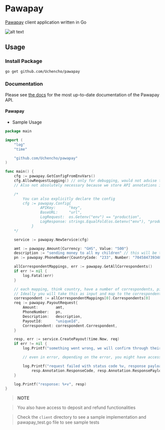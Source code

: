 # Pawapay

[Pawapay](https://pawapay.io/) client application written in Go


![alt text](https://global-uploads.webflow.com/62824591015aa314fd308df1/6411b26596e3de3f52551c00_Logopawapay-p-500.png)



## Usage

### Install Package

```bash
go get github.com/Uchencho/pawapay
```

### Documentation

Please see [the docs](https://pawapay.io/) for the most up-to-date documentation of the Pawapay API.

#### Pawapay

- Sample Usage

```go
package main

import (
	"log"
	"time"

	"github.com/Uchencho/pawapay"
)

func main() {
	cfg := pawapay.GetConfigFromEnvVars()
	cfg.AllowRequestLogging() // only for debugging, would not advise this for production.
	// Also not absolutely necessary because we store API annotations in the response returned

	/*
		You can also explicitly declare the config
		cfg := pawapay.Config{
				APIKey:      "key",
				BaseURL:     "url",
				LogRequest:  os.Getenv("env") == "production",
				LogResponse: strings.EqualFold(os.Getenv("env"), "production"),
			}
	*/

	service := pawapay.NewService(cfg)

	amt := pawapay.Amount{Currency: "GHS", Value: "500"}
	description := "sending money to all my children" // this will be truncated to the first 22 characters
	pn := pawapay.PhoneNumber{CountryCode: "233", Number: "704584739348"}

	allCorrespondentMappings, err := pawapay.GetAllCorrespondents()
	if err != nil {
		log.Fatal(err)
	}

	// each mapping, think country, have a number of correspondents, pick the one you are trying to send money to.
	// Ideally you will take this as input and map to the correspondent of your choice
	correspondent := allCorrespondentMappings[0].Correspondents[0]
	req := pawapay.PayoutRequest{
		Amount:        amt,
		PhoneNumber:   pn,
		Description:   description,
		PayoutId:      "uniqueId",
		Correspondent: correspondent.Correspondent,
	}

	resp, err := service.CreatePayout(time.Now, req)
	if err != nil {
		log.Printf("something went wrong, we will confirm through their webhook")

		// even in error, depending on the error, you might have access to the annotation

		log.Printf("request failed with status code %v, response payload %s, error=%s",
			resp.Annotation.ResponseCode, resp.Annotation.ResponsePayload, err)
	}

	log.Printf("response: %+v", resp)
}


```

> **NOTE**

> You also have access to deposit and refund functionalities

> Check the `client` directory to see a sample implementation and pawapay_test.go file to see sample tests

